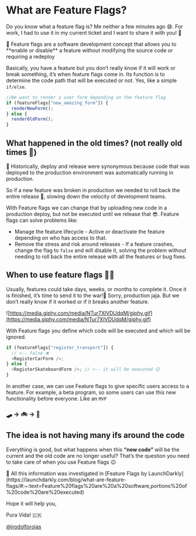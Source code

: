 # What are Feature Flags?

Do you know what a feature flag is? Me neither a few minutes ago 😅. For work, I had to use it in my current ticket and I want to share it with you! 🥳

<aside>
📝 Feature flags are a software development concept that allows you to **enable or disable** a feature without modifying the source code or requiring a redeploy

</aside>

Basically, you have a feature but you don’t really know if it will work or break something, it’s when feature flags come in. Its function is to determine the code path that will be executed or not. Yes, like a simple `if/else`.

```js
//We want to render a user form depending on the feature flag
if (featureFlags["new_amazing_form"]) {
  renderNewForm();
} else {
  renderOldForm();
}
```

## What happened in the old times? (not really old times 🤭)

<aside>
🤔 Historically, deploy and release were synonymous because code that was deployed to the production environment was automatically running in production.

</aside>

So if a new feature was broken in production we needed to roll back the entire release 🫠, slowing down the velocity of development teams.

With Feature flags we can change that by uploading new code in a production deploy, but not be executed until we release that 😎. Feature flags can solve problems like:

- Manage the feature lifecycle - Active or deactivate the feature depending on who has access to that.
- Remove the stress and risk around releases - If a feature crashes, change the flag to `false` and will disable it, solving the problem without needing to roll back the entire release with all the features or bug fixes.

## When to use feature flags 🤝🏼

Usually, features could take days, weeks, or months to complete it. Once it is finished, it’s time to send it to the war!🫡 Sorry, production jaja. But we don’t really know if it worked or if it breaks another feature.

![https://media.giphy.com/media/NTur7XlVDUdqM/giphy.gif](https://media.giphy.com/media/NTur7XlVDUdqM/giphy.gif)

With Feature flags you define which code will be executed and which will be ignored.

```js
if (featureFlags["register_transport"]) {
  // <-- false ❌
  <RegisterCarForm />;
} else {
  <RegisterSkateboardForm />; // <-- it will be executed 😉
}
```

In another case, we can use Feature flags to give specific users access to a feature. For example, a beta program, so some users can use this new functionality before everyone. Like an `MVP`

### 🛹 → 🚲 → 🚗

## The idea is not having many ifs around the code

Everything is good, but what happens when this **“new code”** will be the current and the old code are no longer useful? That’s the question you need to take care of when you use Feature flags 😉

<aside>
📌 All this information was investigated in [Feature Flags by LaunchDarkly](https://launchdarkly.com/blog/what-are-feature-flags/#:~:text=Feature%20flags%20are%20a%20software,portions%20of%20code%20are%20executed)

</aside>

Hope it will help you,

Pura Vida! 🇨🇷

[@jrodolforojas](https://www.linkedin.com/in/jrodolforojas/)
